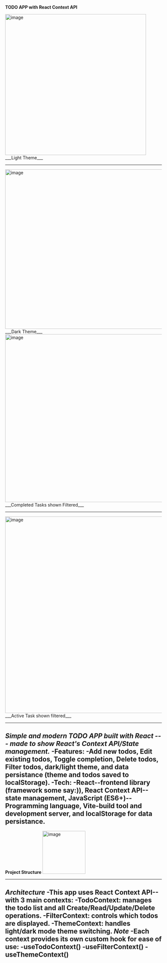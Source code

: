 __TODO APP with  React Context API__


<img width="453" alt="image" src="https://github.com/user-attachments/assets/49067bea-0577-4229-bff8-116973b42a89" />
___Light Theme___

----------------------------------------

<img width="513" alt="image" src="https://github.com/user-attachments/assets/b721e9c3-92fb-4fec-be98-99d0beef39a5" />
___Dark Theme___


<img width="540" alt="image" src="https://github.com/user-attachments/assets/caa6a95c-dfcd-4e23-9ee9-fc2efd951c16" />
___Completed Tasks shown Filtered___

------------------------------

<img width="632" alt="image" src="https://github.com/user-attachments/assets/532f79d5-61a6-4d7f-a0bd-46210bb9d05a" />
___Active Task shown filtered___

-------------------
___Simple and modern TODO APP built with React --- made to show React's Context API/State management.___
   -Features: 
    -Add new todos, Edit existing todos, Toggle completion, Delete todos, Filter todos, dark/light theme, and data persistance (theme and todos saved to localStorage).
   -Tech:
    -React--frontend library (framework some say:)), React Context API--state management, JavaScript (ES6+)--Programming language, Vite-build tool and development server,
     and localStorage for data persistance.
-----------------------------------------------------
__Project Structure__
<img width="138" alt="image" src="https://github.com/user-attachments/assets/a4091bc8-bf80-49fe-a795-bc2d4c632da4" />

-----------------------------------------------------
_Architecture_
-This app uses React Context API--with 3 main contexts:
 -TodoContext: manages the todo list and all Create/Read/Update/Delete operations.
 -FilterContext: controls which todos are displayed.
 -ThemeContext: handles light/dark mode theme switching.
_Note_
 -Each context provides its own custom hook for ease of use:
  -useTodoContext()
  -useFilterContext()
  -useThemeContext()
------------------------------------------------------------------------









